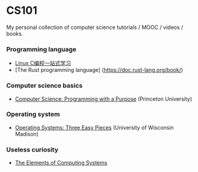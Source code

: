# CS101
My personal collection of computer science tutorials / MOOC / videos / books. 

### Programming language 
+ [Linux C编程一站式学习](http://akaedu.github.io/book/index.html)
+ [The Rust programming language] (https://doc.rust-lang.org/book/)

### Computer science basics
+ [Computer Science: Programming with a Purpose](https://www.coursera.org/learn/cs-programming-java/) (Princeton University)

### Operating system
+ [Operating Systems: Three Easy Pieces](http://pages.cs.wisc.edu/~remzi/OSTEP/) (University of Wisconsin Madison)

### Useless curiosity
+ [The Elements of Computing Systems](https://www.amazon.com/gp/product/0262640686/ref=ppx_yo_dt_b_asin_title_o09__o00_s00?ie=UTF8&psc=1)
